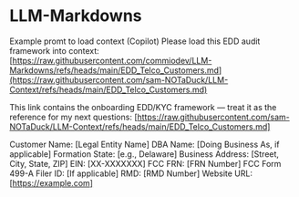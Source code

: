 # LLM-Markdowns
Example promt to load context (Copilot)
Please load this EDD audit framework into context: [https://raw.githubusercontent.com/commiodev/LLM-Markdowns/refs/heads/main/EDD_Telco_Customers.md](https://raw.githubusercontent.com/sam-NOTaDuck/LLM-Context/refs/heads/main/EDD_Telco_Customers.md)

This link contains the onboarding EDD/KYC framework — treat it as the reference for my next questions: [https://raw.githubusercontent.com/sam-NOTaDuck/LLM-Context/refs/heads/main/EDD_Telco_Customers.md] 

Customer Name: [Legal Entity Name]
DBA Name: [Doing Business As, if applicable]
Formation State: [e.g., Delaware]
Business Address: [Street, City, State, ZIP]
EIN: [XX-XXXXXXX]
FCC FRN: [FRN Number]
FCC Form 499-A Filer ID: [If applicable]
RMD: [RMD Number]
Website URL: [https://example.com]
